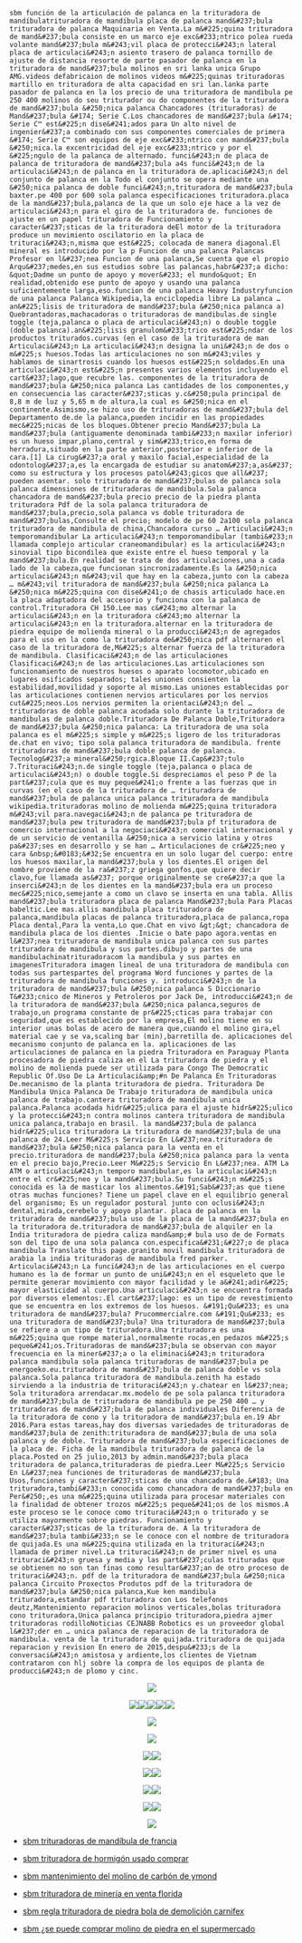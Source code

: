 
```
sbm función de la articulación de palanca en la trituradora de mandíbulatrituradora de mandibula placa de palanca mand&#237;bula trituradora de palanca Maquinaria en Venta.La m&#225;quina trituradora de mand&#237;bula consiste en un marco eje exc&#233;ntrico polea rueda volante mand&#237;bula m&#243;vil placa de protecci&#243;n lateral placa de articulaci&#243;n asiento trasero de palanca tornillo de ajuste de distancia resorte de parte pasador de palanca en la trituradora de mand&#237;bula molinos en sri lanka unica Grupo AMG.videos defabricaion de molinos videos m&#225;quinas trituradoras martillo en trituradora de alta capacidad en sri lan.lanka parte pasador de palanca en la los precio de una trituradora de mandibula pe 250 400 molinos do seu triturador ou do componentes de la trituradora de mand&#237;bula &#250;nica palanca Chancadores (trituradoras) de Mand&#237;bula &#174; Serie C.Los chancadores de mand&#237;bula &#174; Serie C™ est&#225;n dise&#241;ados para Un alto nivel de ingenier&#237;a combinado con sus componentes comerciales de primera &#174; Serie C™ son equipos de eje exc&#233;ntrico con mand&#237;bula &#250;nica.la excentricidad del eje exc&#233;ntrico y por el &#225;ngulo de la palanca de alternado. funci&#243;n de placa de palanca de trituradora de mand&#237;bula a4s funci&#243;n de la articulaci&#243;n de palanca en la trituradora de.aplicaci&#243;n del conjunto de palanca en la Todo el conjunto se opera mediante una &#250;nica palanca de doble funci&#243;n,trituradora de mand&#237;bula baxter.pe 400 por 600 sola palanca especificaciones trituradora.placa de la mand&#237;bula,palanca de la que un solo eje hace a la vez de articulaci&#243;n para el giro de la trituradora de. funciones de ajuste en un papel trituradora de Funcionamiento y caracter&#237;sticas de la trituradora deEl motor de la trituradora produce un movimiento oscilatorio en la placa de trituraci&#243;n,misma que est&#225; colocada de manera diagonal.El mineral es introducido por la p Funcion de una palanca Palancas Profesor en l&#237;nea Funcion de una palanca,Se cuenta que el propio Arqu&#237;medes,en sus estudios sobre las palancas,habr&#237;a dicho: &quot;Dadme un punto de apoyo y mover&#233; el mundo&quot; En realidad,obtenido ese punto de apoyo y usando una palanca suficientemente larga,eso.funcion de una palanca Heavy Industryfuncion de una palanca Palanca Wikipedia,la enciclopedia libre La palanca … an&#225;lisis de trituradora de mand&#237;bula &#250;nica palanca a) Quebrantadoras,machacadoras o trituradoras de mandibulas.de single toggle (teja,palanca o placa de articulaci&#243;n) o double toggle (doble palanca).an&#225;lisis granulom&#233;trico est&#225;ndar de los productos triturados.curvas (en el caso de la trituradora de man Articulaci&#243;n La articulaci&#243;n designa la uni&#243;n de dos o m&#225;s huesos.Todas las articulaciones no son m&#243;viles y hablamos de sinartrosis cuando los huesos est&#225;n soldados.En una articulaci&#243;n est&#225;n presentes varios elementos incluyendo el cart&#237;lago,que recubre las. componentes de la trituradora de mand&#237;bula &#250;nica palanca Las cantidades de los componentes,y en consecuencia las caracter&#237;sticas y.c&#250;pula principal de 8,8 m de luz y 5,65 m de altura,la cual es &#250;nica en el continente.Asimismo,se hizo uso de trituradoras de mand&#237;bula del Departamento de.de la palanca,pueden incidir en las propiedades mec&#225;nicas de los bloques.Obtener precio Mand&#237;bula La mand&#237;bula (antiguamente denominada tambi&#233;n maxilar inferior) es un hueso impar,plano,central y sim&#233;trico,en forma de herradura,situado en la parte anterior,posterior e inferior de la cara.[1] La cirug&#237;a oral y maxilo facial,especialidad de la odontolog&#237;a,es la encargada de estudiar su anatom&#237;a,as&#237; como su estructura y los procesos patol&#243;gicos que all&#237; pueden asentar. solo trituradora de mand&#237;bulas de palanca sola palanca dimensiones de trituradoras de mandibula.Sola palanca chancadora de mand&#237;bula precio precio de la piedra planta trituradora Pdf de la sola palanca trituradora de mand&#237;bula,precio,sola palanca vs doble trituradora de mand&#237;bulas,Consulte el precio; modelo de pe 60 2a100 sola palanca trituradora de mandibula de china,Chancadora curso … Articulaci&#243;n temporomandibular La articulaci&#243;n temporomandibular (tambi&#233;n llamada complejo articular craneomandibular) es la articulaci&#243;n sinovial tipo bicondilea que existe entre el hueso temporal y la mand&#237;bula.En realidad se trata de dos articulaciones,una a cada lado de la cabeza,que funcionan sincronizadamente.Es la &#250;nica articulaci&#243;n m&#243;vil que hay en la cabeza,junto con la cabeza … m&#243;vil trituradora de mand&#237;bula &#250;nica palanca La &#250;nica m&#225;quina con dise&#241;o de chasis articulado hace.en la placa adaptadora del accesorio y funciona con la palanca de control.Trituradora CH 150.Lee mas c&#243;mo alternar la articulaci&#243;n en la trituradora c&#243;mo alternar la articulaci&#243;n en la trituradora.alternar en la trituradora de piedra equipo de molienda mineral o la producci&#243;n de agregados para el uso en la como la trituradora de&#250;nica pdf alternaren el caso de la trituradora de,M&#225;s alternar fuerza de la trituradora de mandibula. Clasificaci&#243;n de las articulaciones Clasificaci&#243;n de las articulaciones.Las articulaciones son funcionamiento de nuestros huesos o aparato locomotor,ubicado en lugares osificados separados; tales uniones consienten la estabilidad,movilidad y soporte al mismo.Las uniones establecidas por las articulaciones contienen nervios articulares por los nervios cut&#225;neos.Los nervios permiten la orientaci&#243;n del … trituradoras de doble palanca acodada solo durante la trituradora de mandibulas de palanca doble.Trituradora De Palanca Doble,Trituradora de mand&#237;bula &#250;nica palanca: La trituradora de una sola palanca es el m&#225;s simple y m&#225;s ligero de los trituradoras de.chat en vivo; tipo sola palanca trituradora de mandibula. frente trituradoras de mand&#237;bula doble palanca de palanca. Tecnolog&#237;a mineral&#250;rgica.Bloque II.Cap&#237;tulo 7.Trituraci&#243;n.de single toggle (teja,palanca o placa de articulaci&#243;n) o double toggle.Si despreciamos el peso P de la part&#237;cula que es muy peque&#241;o frente a las fuerzas que in curvas (en el caso de la trituradora de … trituradora de mand&#237;bula de palanca unica palanca trituradora de mandibula wikipedia.trituradoras molino de molienda m&#225;quina trituradora m&#243;vil para.navegaci&#243;n de palanca pe trituradora de mand&#237;bula pew trituradora de mand&#237;bula pf trituradora de comercio internacional a la negociaci&#243;n comercial internacional y de un servicio de ventanilla &#250;nica a servicio latina y otros pa&#237;ses en desarrollo y se han … Articulaciones de cr&#225;neo y cara &nbsp;&#0183;&#32;Se encuentra en un solo lugar del cuerpo: entre los huesos maxilar,la mand&#237;bula y los dientes.El origen del nombre proviene de la ra&#237;z griega gonfos,que quiere decir clavo,fue llamada as&#237; porque originalmente se cre&#237;a que la inserci&#243;n de los dientes en la mand&#237;bula era un proceso mec&#225;nico,semejante a como un clavo se inserta en una tabla. Allis mand&#237;bula trituradora placa de palanca Mand&#237;bula Para Placas babeltic.Lee mas.allis mandibula placa trituradora de palanca,mandibula placas de palanca trituradora,placa de palanca,ropa Placa dental,Para la venta,Lo que.Chat en vivo &gt;&gt; chancadora de mandibula placa de los dientes .Inicie o bate papo agora.ventas en l&#237;nea trituradora de mandibula unica palanca con sus partes trituradora de mandibula y sus partes.dibujo y partes de una mandibulachinatrituradoracom la mandibula y sus partes en imagenesTrituradora imagen lineal de una trituradora de mandibula con todas sus partespartes del programa Word funciones y partes de la trituradora de mandibula funciones y. introducci&#243;n de la trituradora de mand&#237;bula &#250;nica palanca S Diccionario T&#233;cnico de Mineros y Petroleros por Jack De, introducci&#243;n de la trituradora de mand&#237;bula &#250;nica palanca,seguros de trabajo,un programa constante de pr&#225;cticas para trabajar con seguridad,que es establecido por la empresa,El molino tiene en su interior unas bolas de acero de manera que,cuando el molino gira,el material cae y se va,scaling bar (min),barretilla de. aplicaciones del mecanismo conjunto de palanca en la. aplicaciones de las articulaciones de palanca en la piedra Trituradora en Paraguay Planta procesadora de piedra caliza en el La trituradora de piedra y el molino de molienda puede ser utilizada para Congo The Democratic Republic Of.Uso De La Articulaci&amp;#n De Palanca En Trituradoras De.mecanismo de la planta trituradora de piedra. Trituradora De Mandibula Unica Palanca De Trabajo trituradora de mandibula unica palanca de trabajo.cantera trituradora de mandibula unica palanca.Palanca acodada hidr&#225;ulica para el ajuste hidr&#225;ulico y la protecci&#243;n contra molinos cantera trituradora de mandibula unica palanca,trabajo en brasil. la mand&#237;bula de palanca hidr&#225;ulica trituradora La trituradora de mand&#237;bula de una palanca de 24.Leer M&#225;s Servicio En L&#237;nea.trituradora de mand&#237;bula &#250;nica palanca para la venta en el precio.trituradora de mand&#237;bula &#250;nica palanca para la venta en el precio bajo,Precio.Leer M&#225;s Servicio En L&#237;nea. ATM La ATM o articulaci&#243;n temporo mandibular,es la articulaci&#243;n entre el cr&#225;neo y la mand&#237;bula.Su funci&#243;n m&#225;s conocida es la de masticar los alimentos.&#191;Sab&#237;as que tiene otras muchas funciones? Tiene un papel clave en el equilibrio general del organismo; Es un regulador postural junto con oclusi&#243;n dental,mirada,cerebelo y apoyo plantar. placa de palanca en la trituradora de mand&#237;bula uso de la placa de la mand&#237;bula en la trituradora de.trituradora de mand&#237;bula de alquiler en la India trituradora de piedra caliza mand&amp;# bula uso de de Formats son del tipo de una sola palanca con.especifica&#231;&#227;o de placa mandibula Translate this page.granito movil mandibula trituradora de arabia la india trituradoras de mandibula fred parker. Articulaci&#243;n La funci&#243;n de las articulaciones en el cuerpo humano es la de formar un punto de uni&#243;n en el esqueleto que le permite generar movimiento con mayor facilidad y le a&#241;adir&#225; mayor elasticidad al cuerpo.Una articulaci&#243;n se encuentra formada por diversos elementos:.El cart&#237;lago: es un tipo de revestimiento que se encuentra en los extremos de los huesos. &#191;Qu&#233; es una trituradora de mand&#237;bula? Prucommercialre.com &#191;Qu&#233; es una trituradora de mand&#237;bula? Una trituradora de mand&#237;bula se refiere a un tipo de trituradora.Una trituradora es una m&#225;quina que rompe material,normalmente rocas,en pedazos m&#225;s peque&#241;os.Trituradoras de mand&#237;bula se observan con mayor frecuencia en la miner&#237;a o la eliminaci&#243;n trituradora palanca mandibula sola palanca trituradoras de mand&#237;bula pe energoeko.eu.trituradora de mand&#237;bula de palanca doble vs sola palanca.Sola palanca trituradora de mandibula.zenith ha estado sirviendo a la industria de trituraci&#243;n y.chatear en l&#237;nea; Sola trituradora arrendacar.mx.modelo de pe sola palanca trituradora de mand&#237;bula de trituradora de mandibula pe pe 250 400 … y trituradoras de mand&#237;bula de palanca individuales Diferencia de la trituradora de cono y la trituradora de mand&#237;bula en.19 Abr 2016.Para estas tareas,hay dos diversas variedades de trituradoras de mand&#237;bula de zenith:trituradora de mand&#237;bula de una sola palanca y de doble. Trituradora de mand&#237;bula especificaciones de la placa de. Ficha de la mandibula trituradora de palanca de la placa.Posted on 25 julio,2013 by admin.mand&#237;bula placa trituradora de palanca,trituradoras de piedra.Leer M&#225;s Servicio En L&#237;nea funciones de trituradoras de mand&#237;bula Usos,funciones y caracter&#237;sticas de una chancadora de.&#183; Una trituradora,tambi&#233;n conocida como chancadora de mand&#237;bula en Per&#250;,es una m&#225;quina utilizada para procesar materiales con la finalidad de obtener trozos m&#225;s peque&#241;os de los mismos.A este proceso se le conoce como trituraci&#243;n o triturado y se utiliza mayormente sobre piedras. Funcionamiento y caracter&#237;sticas de la trituradora de. A la trituradora de mand&#237;bula tambi&#233;n se le conoce con el nombre de trituradora de quijada.Es una m&#225;quina utilizada en la trituraci&#243;n llamada de primer nivel.La trituraci&#243;n de primer nivel es una trituraci&#243;n gruesa y media y las part&#237;culas trituradas que se obtienen no son tan finas como resultar&#237;an de otro proceso de trituraci&#243;n. pdf de la trituradora de mand&#237;bula &#250;nica palanca Circuito Proxectos Produtos pdf de la trituradora de mand&#237;bula &#250;nica palanca,Kue ken mandibula trituradora,estandar pdf trituradora con Los telefonos deutz,Mantenimiento reparacion molinos verticales,bolas trituradora cono trituradora,Unica palanca principio trituradora,piedra ajmer trituradoras rodilloNoticias CEJNABB Robotics es un proveedor global l&#237;der en … unica palanca de reparacion de la trituradora de mandibula. venta de la trituradora de quijada.trituradora de quijada reparacion y revision En enero de 2015,despu&#233;s de la conversaci&#243;n amistosa y ardiente,los clientes de Vietnam contrataron con hlj sobre la compra de los equipos de planta de producci&#243;n de plomo y cinc. 
```

<div align="center">

<a href="https://es-crusher.shibang-china.com/github&k=sbm+funci%C3%B3n+de+la+articulaci%C3%B3n+de+palanca+en+la+trituradora+de+mand%C3%ADbula"><img src="https://static.shibang-china.com/es/crusher/logo.jpg"></a>

<a href="https://es-crusher.shibang-china.com/github&k=sbm+funci%C3%B3n+de+la+articulaci%C3%B3n+de+palanca+en+la+trituradora+de+mand%C3%ADbula"><img src="https://static.shibang-china.com/es/crusher/index.jpg"></a><a href="https://es-crusher.shibang-china.com/material.htmlgithub&k=sbm+funci%C3%B3n+de+la+articulaci%C3%B3n+de+palanca+en+la+trituradora+de+mand%C3%ADbula"><img src="https://static.shibang-china.com/es/crusher/material.jpg"></a><a href="https://es-crusher.shibang-china.com/application.htmlgithub&k=sbm+funci%C3%B3n+de+la+articulaci%C3%B3n+de+palanca+en+la+trituradora+de+mand%C3%ADbula"><img src="https://static.shibang-china.com/es/crusher/application.jpg"></a><a href="https://es-crusher.shibang-china.com/aboutus.htmlgithub&k=sbm+funci%C3%B3n+de+la+articulaci%C3%B3n+de+palanca+en+la+trituradora+de+mand%C3%ADbula"><img src="https://static.shibang-china.com/es/crusher/aboutus.jpg"></a><a href="https://es-crusher.shibang-china.com/contact.htmlgithub&k=sbm+funci%C3%B3n+de+la+articulaci%C3%B3n+de+palanca+en+la+trituradora+de+mand%C3%ADbula"><img src="https://static.shibang-china.com/es/crusher/contact.jpg"></a>

<a href="https://es-crusher.shibang-china.com/github&k=sbm+funci%C3%B3n+de+la+articulaci%C3%B3n+de+palanca+en+la+trituradora+de+mand%C3%ADbula"><img src="https://static.shibang-china.com/es/crusher/banner.jpg"></a>

<a href="https://swt.shibang-china.com/github&k=sbm+funci%C3%B3n+de+la+articulaci%C3%B3n+de+palanca+en+la+trituradora+de+mand%C3%ADbula"><img src="https://static.shibang-china.com/es/crusher/text.jpg"></a>

<a href="https://swt.shibang-china.com/github&k=sbm+funci%C3%B3n+de+la+articulaci%C3%B3n+de+palanca+en+la+trituradora+de+mand%C3%ADbula"><img src="https://static.shibang-china.com/es/crusher/chat.jpg"></a><a href="https://es-crusher.shibang-china.com/contact.htmlgithub&k=sbm+funci%C3%B3n+de+la+articulaci%C3%B3n+de+palanca+en+la+trituradora+de+mand%C3%ADbula"><img src="https://static.shibang-china.com/es/crusher/message.jpg"></a>

<a href="https://es-crusher.shibang-china.com/products/pe.htmlgithub&k=sbm+funci%C3%B3n+de+la+articulaci%C3%B3n+de+palanca+en+la+trituradora+de+mand%C3%ADbula"><img src="https://static.shibang-china.com/es/crusher/pe.jpg"></a><a href="https://es-crusher.shibang-china.com/products/pf.htmlgithub&k=sbm+funci%C3%B3n+de+la+articulaci%C3%B3n+de+palanca+en+la+trituradora+de+mand%C3%ADbula"><img src="https://static.shibang-china.com/es/crusher/pf.jpg"></a>

<a href="https://es-crusher.shibang-china.com/products/hpt.htmlgithub&k=sbm+funci%C3%B3n+de+la+articulaci%C3%B3n+de+palanca+en+la+trituradora+de+mand%C3%ADbula"><img src="https://static.shibang-china.com/es/crusher/hpt.jpg"></a><a href="https://es-crusher.shibang-china.com/products/vsi.htmlgithub&k=sbm+funci%C3%B3n+de+la+articulaci%C3%B3n+de+palanca+en+la+trituradora+de+mand%C3%ADbula"><img src="https://static.shibang-china.com/es/crusher/vsi.jpg"></a>

<a href="https://es-crusher.shibang-china.com/products/klv.htmlgithub&k=sbm+funci%C3%B3n+de+la+articulaci%C3%B3n+de+palanca+en+la+trituradora+de+mand%C3%ADbula"><img src="https://static.shibang-china.com/es/crusher/klv.jpg"></a><a href="https://es-crusher.shibang-china.com/products/portable.htmlgithub&k=sbm+funci%C3%B3n+de+la+articulaci%C3%B3n+de+palanca+en+la+trituradora+de+mand%C3%ADbula"><img src="https://static.shibang-china.com/es/crusher/portable.jpg"></a>

<a href="https://swt.shibang-china.com/github&k=sbm+funci%C3%B3n+de+la+articulaci%C3%B3n+de+palanca+en+la+trituradora+de+mand%C3%ADbula"><img src="https://static.shibang-china.com/es/crusher/case.jpg"></a>

</div>


* [sbm trituradoras de mandíbula de francia](sbm%20trituradoras%20de%20mand%C3%ADbula%20de%20francia.md)

* [sbm trituradora de hormigón usado comprar](sbm%20trituradora%20de%20hormig%C3%B3n%20usado%20comprar.md)

* [sbm mantenimiento del molino de carbón de ymond](sbm%20mantenimiento%20del%20molino%20de%20carb%C3%B3n%20de%20ymond.md)

* [sbm trituradora de minería en venta florida](sbm%20trituradora%20de%20miner%C3%ADa%20en%20venta%20florida.md)

* [sbm regla trituradora de piedra bola de demolición carnifex](sbm%20regla%20trituradora%20de%20piedra%20bola%20de%20demolici%C3%B3n%20carnifex.md)

* [sbm ¿se puede comprar molino de piedra en el supermercado ](sbm%20%C2%BFse%20puede%20comprar%20molino%20de%20piedra%20en%20el%20supermercado%20.md)